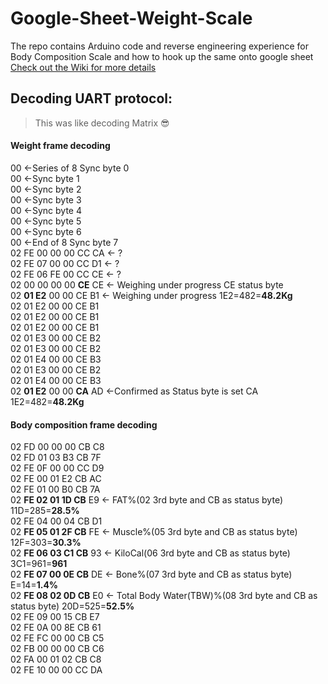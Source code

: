 # Google-Sheet-Weight-Scale
The repo contains Arduino code and reverse engineering experience for Body Composition Scale and how to hook up the same onto google sheet
[Check out the Wiki for more details](https://github.com/LRagji/Google-Sheet-Weight-Scale/wiki)

## Decoding UART protocol:
> This was like decoding Matrix :sunglasses:
#### Weight frame decoding
00 <-Series of 8 Sync byte 0  
00 <-Sync byte 1  
00 <-Sync byte 2  
00 <-Sync byte 3  
00 <-Sync byte 4  
00 <-Sync byte 5  
00 <-Sync byte 6  
00 <-End of 8 Sync byte 7  
02 FE 00 00 00 CC CA <- ?  
02 FE 07 00 00 CC D1 <- ?  
02 FE 06 FE 00 CC CE <- ?  
02 00 00 00 00 **CE** CE <- Weighing under progress CE status byte  
02 **01 E2** 00 00 CE B1 <- Weighing under progress 1E2=482=**48.2Kg**  
02 01 E2 00 00 CE B1  
02 01 E2 00 00 CE B1  
02 01 E2 00 00 CE B1  
02 01 E3 00 00 CE B2  
02 01 E3 00 00 CE B2  
02 01 E4 00 00 CE B3   
02 01 E3 00 00 CE B2   
02 01 E4 00 00 CE B3   
02 **01 E2** 00 00 **CA** AD <-Confirmed as Status byte is set CA 1E2=482=**48.2Kg**  
#### Body composition frame decoding
02 FD 00 00 00 CB C8  
02 FD 01 03 B3 CB 7F  
02 FE 0F 00 00 CC D9  
02 FE 00 01 E2 CB AC  
02 FE 01 00 B0 CB 7A  
02 **FE 02 01 1D CB** E9 <- FAT%(02 3rd byte and CB as status byte) 11D=285=**28.5%**  
02 FE 04 00 04 CB D1  
02 **FE 05 01 2F CB** FE <- Muscle%(05 3rd byte and CB as status byte) 12F=303=**30.3%**  
02 **FE 06 03 C1 CB** 93 <- KiloCal(06 3rd byte and CB as status byte) 3C1=961=**961**  
02 **FE 07 00 0E CB** DE <- Bone%(07 3rd byte and CB as status byte) E=14=**1.4%**  
02 **FE 08 02 0D CB** E0 <- Total Body Water(TBW)%(08 3rd byte and CB as status byte) 20D=525=**52.5%**  
02 FE 09 00 15 CB E7  
02 FE 0A 00 8E CB 61  
02 FE FC 00 00 CB C5  
02 FB 00 00 00 CB C6  
02 FA 00 01 02 CB C8  
02 FE 10 00 00 CC DA  

